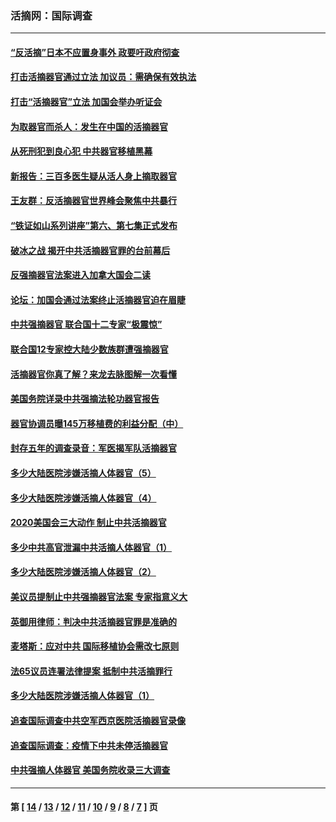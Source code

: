### 活摘网：国际调查
---
#### [“反活摘”日本不应置身事外 政要吁政府彻查](../../pages/nf5947/n13971188.md?04250430) 
#### [打击活摘器官通过立法 加议员：需确保有效执法](../../pages/nf5947/n13886356.md?04250430) 
#### [打击“活摘器官”立法 加国会举办听证会](../../pages/nf5947/n13869362.md?04250430) 
#### [为取器官而杀人：发生在中国的活摘器官](../../pages/nf5947/n13794731.md?04250430) 
#### [从死刑犯到良心犯 中共器官移植黑幕](../../pages/nf5947/n13764669.md?04250430) 
#### [新报告：三百多医生疑从活人身上摘取器官](../../pages/nf5947/n13703044.md?04250430) 
#### [王友群：反活摘器官世界峰会聚焦中共暴行](../../pages/nf5947/n13250738.md?04250430) 
#### [“铁证如山系列讲座”第六、第七集正式发布](../../pages/nf5947/n13106287.md?04250430) 
#### [破冰之战 揭开中共活摘器官罪的台前幕后](../../pages/nf5947/n13082457.md?04250430) 
#### [反强摘器官法案进入加拿大国会二读](../../pages/nf5947/n13033450.md?04250430) 
#### [论坛：加国会通过法案终止活摘器官迫在眉睫](../../pages/nf5947/n13029839.md?04250430) 
#### [中共强摘器官 联合国十二专家“极震惊”](../../pages/nf5947/n13024313.md?04250430) 
#### [联合国12专家控大陆少数族群遭强摘器官](../../pages/nf5947/n13023877.md?04250430) 
#### [活摘器官你真了解？来龙去脉图解一次看懂](../../pages/nf5947/n13013820.md?04250430) 
#### [美国务院详录中共强摘法轮功器官报告](../../pages/nf5947/n12944519.md?04250430) 
#### [器官协调员曝145万移植费的利益分配（中）](../../pages/nf5947/n12894547.md?04250430) 
#### [封存五年的调查录音：军医揭军队活摘器官](../../pages/nf5947/n12798692.md?04250430) 
#### [多少大陆医院涉嫌活摘人体器官（5）](../../pages/nf5947/n12768383.md?04250430) 
#### [多少大陆医院涉嫌活摘人体器官（4）](../../pages/nf5947/n12664434.md?04250430) 
#### [2020美国会三大动作 制止中共活摘器官](../../pages/nf5947/n12682004.md?04250430) 
#### [多少中共高官泄漏中共活摘人体器官（1）](../../pages/nf5947/n12671234.md?04250430) 
#### [多少大陆医院涉嫌活摘人体器官（2）](../../pages/nf5947/n12655589.md?04250430) 
#### [美议员提制止中共强摘器官法案 专家指意义大](../../pages/nf5947/n12630561.md?04250430) 
#### [英御用律师：判决中共活摘器官罪是准确的](../../pages/nf5947/n12580740.md?04250430) 
#### [麦塔斯：应对中共 国际移植协会需改七原则](../../pages/nf5947/n12514711.md?04250430) 
#### [法65议员连署法律提案 抵制中共活摘罪行](../../pages/nf5947/n12437047.md?04250430) 
#### [多少大陆医院涉嫌活摘人体器官（1）](../../pages/nf5947/n12414284.md?04250430) 
#### [追查国际调查中共空军西京医院活摘器官录像](../../pages/nf5947/n12348837.md?04250430) 
#### [追查国际调查：疫情下中共未停活摘器官](../../pages/nf5947/n12273415.md?04250430) 
#### [中共强摘人体器官 美国务院收录三大调查](../../pages/nf5947/n12181488.md?04250430) 

---
#### 第 [ [14](./14.md?04250430) / [13](./13.md?04250430) / [12](./12.md?04250430) / [11](./11.md?04250430) / [10](./10.md?04250430) / [9](./9.md?04250430) / [8](./8.md?04250430) / [7](./7.md?04250430) ] 页
